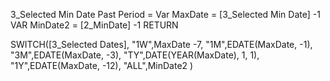 3_Selected Min Date Past Period = 
Var MaxDate = [3_Selected Min Date] -1
VAR MinDate2 = [2_MinDate] -1
RETURN

SWITCH([3_Selected Dates],
    "1W",MaxDate -7,
    "1M",EDATE(MaxDate, -1),
    "3M",EDATE(MaxDate, -3),
    "TY",DATE(YEAR(MaxDate), 1, 1),
    "1Y",EDATE(MaxDate, -12),
    "ALL",MinDate2 )
